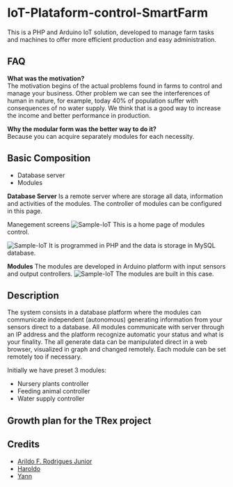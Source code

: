 # IoT-Plataform-control-SmartFarm
This is a PHP and Arduino IoT solution, developed to manage farm tasks and machines to offer more efficient production and easy administration.

## FAQ 

**What was the motivation?**<br/>
The motivation begins of the actual problems found in farms to control and manage your business. Other problem we can see the interferences of human in nature, for example, today 40% of population suffer with consequences of no water supply. 
We think that is a good way to increase the income and better performance in production.

**Why the modular form was the better way to do it?**<br/>
Because you can acquire separately modules for each necessity.

## Basic Composition

+ Database server
+ Modules

**Database Server**
Is a remote server where are storage all data, information and activities of the modules. The controller of modules can be configured in this page.

Manegement screens
![Sample-IoT](https://)
This is a home page of modules control.

![Sample-IoT](https://)
It is programmed in PHP and the data is storage in MySQL database.

**Modules**
The modules are developed in Arduino platform with input sensors and output controllers.
![Sample-IoT](https://)
The modules are built in this case.


## Description

The system consists in a database platform where the modules can communicate independent (autonomous) generating information from your sensors direct to a database.
All modules communicate with server through an IP address and the platform recognize automatic your status and what is your finality.
The all generate data can be manipulated direct in a web browser, visualized in graph and changed remotely. Each module can be set remotely too if necessary.

Initially we have preset 3 modules:
+	Nursery plants controller
+ Feeding animal controller
+	Water supply controller

## Growth plan for the TRex project 



## Credits

- [Arildo F. Rodrigues Junior](https://github.com/Arildoj)
- [Haroldo](https://)
- [Yann](https://)

